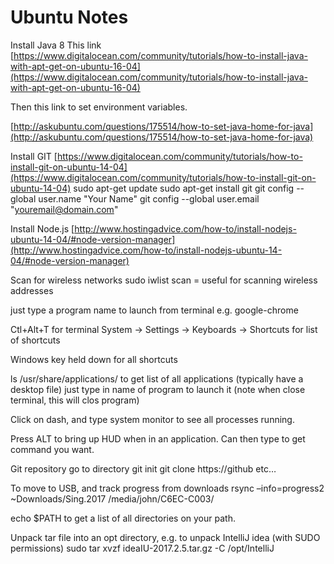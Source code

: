 # Ubuntu Notes

Install Java 8
This link
[https://www.digitalocean.com/community/tutorials/how-to-install-java-with-apt-get-on-ubuntu-16-04](https://www.digitalocean.com/community/tutorials/how-to-install-java-with-apt-get-on-ubuntu-16-04)

Then this link to set environment variables.

[http://askubuntu.com/questions/175514/how-to-set-java-home-for-java](http://askubuntu.com/questions/175514/how-to-set-java-home-for-java)

Install GIT
[https://www.digitalocean.com/community/tutorials/how-to-install-git-on-ubuntu-14-04](https://www.digitalocean.com/community/tutorials/how-to-install-git-on-ubuntu-14-04)
sudo apt-get update 
sudo apt-get install git
git config --global user.name "Your Name"
git config --global user.email "youremail@domain.com"

Install Node.js
[http://www.hostingadvice.com/how-to/install-nodejs-ubuntu-14-04/#node-version-manager](http://www.hostingadvice.com/how-to/install-nodejs-ubuntu-14-04/#node-version-manager)



Scan for wireless networks
sudo iwlist scan    = useful for scanning wireless addresses

just type a program name to launch from terminal e.g. google-chrome

Ctl+Alt+T for terminal
System → Settings → Keyboards → Shortcuts for list of shortcuts

Windows key held down for all shortcuts 

ls /usr/share/applications/   to get list of all applications (typically have a desktop file)
just type in name of program to launch it (note when close terminal, this will clos program)

Click on dash, and type system monitor to see all processes running.

Press ALT to bring up HUD when in an application.  Can then type to get command you want.

Git repository
go to directory
git init
git clone https://github etc…

To move to USB, and track progress from downloads
rsync –info=progress2 ~Downloads/Sing.2017 /media/john/C6EC-C003/

echo $PATH   to get a list of all directories on your path. 


Unpack tar file into an opt directory, e.g. to unpack IntelliJ idea (with SUDO permissions)
sudo tar xvzf ideaIU-2017.2.5.tar.gz -C /opt/IntelliJ